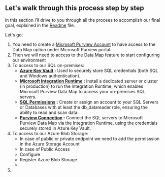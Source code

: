 ## Let's walk through this process step by step

In this section I'll drive to you through all the procees to accomplish our final goal, explained in the [Readme](README.md) file.

Let's go:

1. You need to create a [Microsoft Purview Account](01%20-%20MicrosoftPurviewAccount.md) to have access to the Data Map option under Microsoft Purview portal.
2. Then we will need to access to the [Data Map](02%20-%20PurviewPortalConfiguration.md) feature to start configuring our environment
3. To access to our SQL on-premises:
   - **[Azure Key Vault](03a%20-%20Azure%20Key%20Vault.md) :** Used to securely store SQL credentials (both SQL and Windows authentication).
   - **[Microsoft Integration Runtime](03b%20-%20IntegrationRuntime.md) :** Install a dedicated server or cluster (in production) to run the Integration Runtime, which enables Microsoft Purview Data Map to access your on-premises SQL servers.
   - **[SQL Permissions](03c%20-%20Configure%20SQL%20on-premises.md) :** Create or assign an account to your SQL Servers or Databases with at least the db_datareader role, ensuring the ability to read and scan data.
   - **[Purview Connection](03d%20-%20Add%20SQL%20On-premises%20to%20DataMap.md) :** Connect the SQL servers to Microsoft Purview Data Map via the Integration Runtime, using the credentials securely stored in Azure Key Vault.
4. To access to our Azure Blob Storage:
   - In case of public or private endpoint we need to add the permisssion in the Azure Storage Account
   - In case of Public Access
   - Configure
   - Register Azure Blob Storage
   - 
5. 

